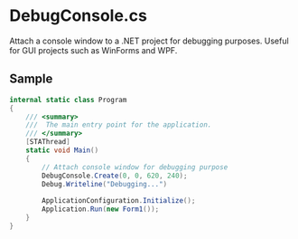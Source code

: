 # DebugConsole.cs
Attach a console window to a .NET project for debugging purposes. Useful for GUI projects such as WinForms and WPF.

## Sample
```csharp
internal static class Program
{
    /// <summary>
    ///  The main entry point for the application.
    /// </summary>
    [STAThread]
    static void Main()
    {
        // Attach console window for debugging purpose
        DebugConsole.Create(0, 0, 620, 240);
        Debug.Writeline("Debugging...")
        
        ApplicationConfiguration.Initialize();
        Application.Run(new Form1());
    }
}
```
